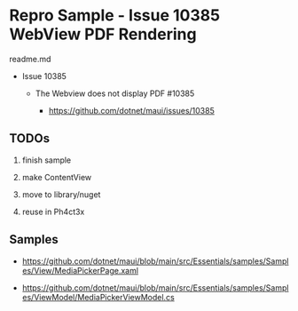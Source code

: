 # Repro Sample - Issue 10385 WebView PDF Rendering

readme.md

*   Issue 10385

    *   The Webview does not display PDF #10385

        *   https://github.com/dotnet/maui/issues/10385

## TODOs

1.  finish sample

2.  make ContentView

3.  move to library/nuget

4.  reuse in Ph4ct3x
## Samples

*   https://github.com/dotnet/maui/blob/main/src/Essentials/samples/Samples/View/MediaPickerPage.xaml

*   https://github.com/dotnet/maui/blob/main/src/Essentials/samples/Samples/ViewModel/MediaPickerViewModel.cs